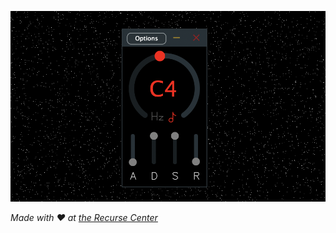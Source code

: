 [![](screenshot.png)](https://maxpollack.itch.io/repitch)

*Made with ❤️ at [the Recurse Center](https://www.recurse.com)*
